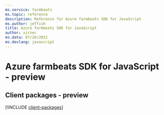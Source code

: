 ```yaml
---
ms.service: farmbeats
ms.topic: reference
description: Reference for Azure farmbeats SDK for JavaScript
ms.author: jeffish
title: Azure farmbeats SDK for JavaScript
author: xirzec
ms.data: 07/26/2022
ms.devlang: javascript
---
```

# Azure farmbeats SDK for JavaScript - preview

## Client packages - preview
[!INCLUDE [client-packages](farmbeats-client-index.md)]
